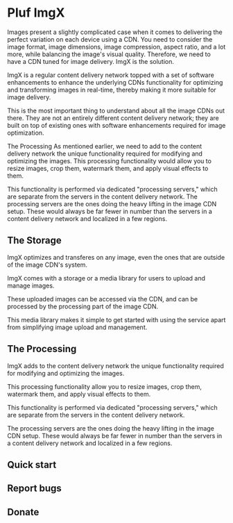 # Pluf ImgX


Images present a slightly complicated case when it comes to delivering the perfect variation on each 
device using a CDN.
You need to consider the image format, image dimensions, image compression, aspect ratio, and a lot more, 
while balancing the image's visual quality. 
Therefore, we need to have a CDN tuned for image delivery. ImgX is the solution.

ImgX is a regular content delivery network topped with a set of software enhancements to enhance the
underlying CDNs functionality for optimizing and transforming images in real-time, thereby making it
more suitable for image delivery.

This is the most important thing to understand about all the image CDNs out there. They are not an entirely 
different content delivery network; they are built on top of existing ones with software enhancements required 
for image optimization.

The Processing
As mentioned earlier, we need to add to the content delivery network the unique functionality required for modifying and optimizing the images. This processing functionality would allow you to resize images, crop them, watermark them, and apply visual effects to them.

This functionality is performed via dedicated "processing servers," which are separate from the servers in the content delivery network. The processing servers are the ones doing the heavy lifting in the image CDN setup. These would always be far fewer in number than the servers in a content delivery network and localized in a few regions.

## The Storage

ImgX optimizes and transferes on any image, even the ones that are outside of the image CDN's system.

ImgX comes with a storage or a media library for users to upload and manage images.

These uploaded images can be accessed via the CDN, and can be processed by the processing part of the image CDN. 

This media library makes it simple to get started with using the service apart from simplifying image upload and management.

## The Processing

ImgX adds to the content delivery network the unique functionality required for modifying and optimizing the images. 

This processing functionality allow you to resize images, crop them, watermark them, and apply visual effects to them.

This functionality is performed via dedicated "processing servers," which are separate from the servers in the content
delivery network.

The processing servers are the ones doing the heavy lifting in the image CDN setup. These would always be far fewer in
number than the servers in a content delivery network and localized in a few regions.


## Quick start

## Report bugs

## Donate

